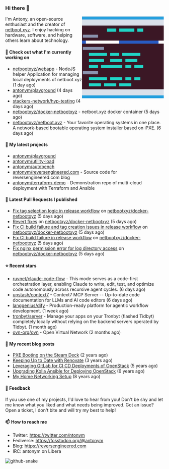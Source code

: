 
### Hi there 👋

<img align="right" src="https://raw.githubusercontent.com/antonym/antonym/master/assets/nbxyz.png" width="260">

I'm Antony, an open-source enthusiast and the creator of [netboot.xyz](https://netboot.xyz). I enjoy 
hacking on hardware, software, and helping others learn about technology. 

#### 👷 Check out what I'm currently working on

- [netbootxyz/webapp](https://github.com/netbootxyz/webapp) - NodeJS helper Application for managing local deployments of netboot.xyz (1 day ago)
- [antonym/playground](https://github.com/antonym/playground) (4 days ago)
- [stackers-network/hyp-testing](https://github.com/stackers-network/hyp-testing) (4 days ago)
- [netbootxyz/docker-netbootxyz](https://github.com/netbootxyz/docker-netbootxyz) - netboot.xyz docker container (5 days ago)
- [netbootxyz/netboot.xyz](https://github.com/netbootxyz/netboot.xyz) - Your favorite operating systems in one place.  A network-based bootable operating system installer based on iPXE. (6 days ago)

#### 🌱 My latest projects

- [antonym/playground](https://github.com/antonym/playground)
- [antonym/utility-load](https://github.com/antonym/utility-load)
- [antonym/autobench](https://github.com/antonym/autobench)
- [antonym/reversengineered.com](https://github.com/antonym/reversengineered.com) - Source code for reversengineered.com blog
- [antonym/terraform-demo](https://github.com/antonym/terraform-demo) - Demonstration repo of multi-cloud deployment with Terraform and Ansible

#### 🔨 Latest Pull Requests I published

- [Fix tag selection logic in release workflow](https://github.com/netbootxyz/docker-netbootxyz/pull/92) on [netbootxyz/docker-netbootxyz](https://github.com/netbootxyz/docker-netbootxyz) (5 days ago)
- [Revert fixes](https://github.com/netbootxyz/docker-netbootxyz/pull/91) on [netbootxyz/docker-netbootxyz](https://github.com/netbootxyz/docker-netbootxyz) (5 days ago)
- [Fix CI build failure and tag creation issues in release workflow](https://github.com/netbootxyz/docker-netbootxyz/pull/90) on [netbootxyz/docker-netbootxyz](https://github.com/netbootxyz/docker-netbootxyz) (5 days ago)
- [Fix CI build failure in release workflow](https://github.com/netbootxyz/docker-netbootxyz/pull/89) on [netbootxyz/docker-netbootxyz](https://github.com/netbootxyz/docker-netbootxyz) (5 days ago)
- [Fix nginx permission error for log directory access](https://github.com/netbootxyz/docker-netbootxyz/pull/88) on [netbootxyz/docker-netbootxyz](https://github.com/netbootxyz/docker-netbootxyz) (5 days ago)

#### ⭐ Recent stars

- [ruvnet/claude-code-flow](https://github.com/ruvnet/claude-code-flow) - This mode serves as a code-first orchestration layer, enabling Claude to write, edit, test, and optimize code autonomously across recursive agent cycles. (6 days ago)
- [upstash/context7](https://github.com/upstash/context7) - Context7 MCP Server -- Up-to-date code documentation for LLMs and AI code editors (6 days ago)
- [langgenius/dify](https://github.com/langgenius/dify) - Production-ready platform for agentic workflow development. (1 week ago)
- [tronbyt/server](https://github.com/tronbyt/server) - Manage your apps on your Tronbyt (flashed Tidbyt) completely locally without relying on the backend servers operated by Tidbyt. (1 month ago)
- [ovn-org/ovn](https://github.com/ovn-org/ovn) - Open Virtual Network (2 months ago)

#### 📜 My recent blog posts

- [PXE Booting on the Steam Deck](https://www.reversengineered.com/2022/08/02/pxe-booting-on-the-steam-deck/) (2 years ago)
- [Keeping Up to Date with Renovate](https://www.reversengineered.com/2022/03/13/keeping-up-to-date-with-renovate/) (3 years ago)
- [Leveraging GitLab for CI CD Deployments of OpenStack](https://www.reversengineered.com/2019/08/13/leveraging-gitlab-for-ci-cd-deployments-of-openstack/) (5 years ago)
- [Upgrading Kolla Ansible for Deploying OpenStack](https://www.reversengineered.com/2019/05/10/upgrading-kolla-ansible-for-deploying-openstack/) (6 years ago)
- [My Home Networking Setup](https://www.reversengineered.com/2017/07/29/my-home-networking-setup/) (8 years ago)

#### 💬 Feedback

If you use one of my projects, I'd love to hear from you! Don't be shy and let me know what you liked
and what needs being improved. Got an issue? Open a ticket, I don't bite and will try my best to help!

#### 📫 How to reach me

- Twitter: https://twitter.com/ntonym
- Fediverse: https://fosstodon.org/@antonym
- Blog: https://reversengineered.com
- IRC: antonym on Libera
<picture>
  <source media="(prefers-color-scheme: dark)" srcset="https://raw.githubusercontent.com/antonym/antonym/output/github-contribution-grid-snake-dark.svg" />
  <source media="(prefers-color-scheme: light)" srcset="https://raw.githubusercontent.com/antonym/antonym/output/github-contribution-grid-snake.svg" />
  <img alt="github-snake" src="github-snake.svg" />
</picture>
